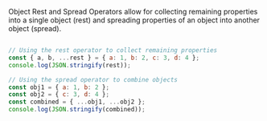 Object Rest and Spread Operators allow for collecting remaining properties into a single object (rest) and spreading properties of an object into another object (spread).

```js

// Using the rest operator to collect remaining properties
const { a, b, ...rest } = { a: 1, b: 2, c: 3, d: 4 };
console.log(JSON.stringify(rest));

// Using the spread operator to combine objects
const obj1 = { a: 1, b: 2 };
const obj2 = { c: 3, d: 4 };
const combined = { ...obj1, ...obj2 };
console.log(JSON.stringify(combined));
```
